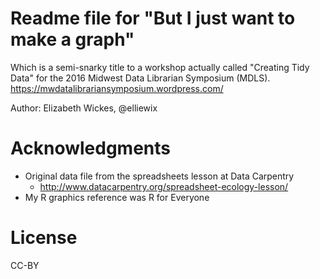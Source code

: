 # Readme file for "But I just want to make a graph" 

Which is a semi-snarky title to a workshop actually called "Creating Tidy Data" for the 2016 Midwest Data Librarian Symposium (MDLS).  https://mwdatalibrariansymposium.wordpress.com/

Author: Elizabeth Wickes, @elliewix

# Acknowledgments

* Original data file from the spreadsheets lesson at Data Carpentry
  * http://www.datacarpentry.org/spreadsheet-ecology-lesson/
* My R graphics reference was R for Everyone

# License

CC-BY
